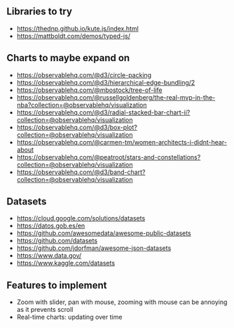 ## Libraries to try

- https://thednp.github.io/kute.js/index.html
- https://mattboldt.com/demos/typed-js/

## Charts to maybe expand on

- https://observablehq.com/@d3/circle-packing
- https://observablehq.com/@d3/hierarchical-edge-bundling/2
- https://observablehq.com/@mbostock/tree-of-life
- https://observablehq.com/@russellgoldenberg/the-real-mvp-in-the-nba?collection=@observablehq/visualization
- https://observablehq.com/@d3/radial-stacked-bar-chart-ii?collection=@observablehq/visualization
- https://observablehq.com/@d3/box-plot?collection=@observablehq/visualization
- https://observablehq.com/@carmen-tm/women-architects-i-didnt-hear-about
- https://observablehq.com/@peatroot/stars-and-constellations?collection=@observablehq/visualization
- https://observablehq.com/@d3/band-chart?collection=@observablehq/visualization

## Datasets

- https://cloud.google.com/solutions/datasets
- https://datos.gob.es/en
- https://github.com/awesomedata/awesome-public-datasets
- https://github.com/datasets
- https://github.com/jdorfman/awesome-json-datasets
- https://www.data.gov/
- https://www.kaggle.com/datasets

## Features to implement

- Zoom with slider, pan with mouse, zooming with mouse can be annoying as it prevents scroll
- Real-time charts: updating over time

